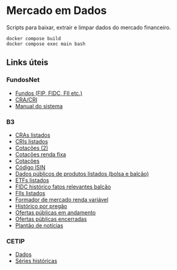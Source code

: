 # Mercado em Dados

Scripts para baixar, extrair e limpar dados do mercado financeiro.


```shell
docker compose build
docker compose exec main bash
```


## Links úteis

### FundosNet

- [Fundos (FIP, FIDC, FII etc.)](https://fnet.bmfbovespa.com.br/fnet/publico/abrirGerenciadorDocumentosCVM)
- [CRA/CRI](https://fnet.bmfbovespa.com.br/fnet/publico/pesquisarGerenciadorDocumentosCertificadosCVM)
- [Manual do sistema](https://www.b3.com.br/data/files/CD/E1/F3/6B/D0CA2810F9BC5928AC094EA8/Manual%20do%20Sistema%20FundosNet%20-%2008.2022-a.pdf)

### B3

- [CRAs listados](https://www.b3.com.br/pt_br/produtos-e-servicos/negociacao/renda-fixa/cra/cras-listados/)
- [CRIs listados](https://www.b3.com.br/pt_br/produtos-e-servicos/negociacao/renda-fixa/cri/cris-listados/)
- [Cotações (2)](https://www.b3.com.br/pt_br/market-data-e-indices/servicos-de-dados/market-data/cotacoes/cotacoes/)
- [Cotações renda fixa](https://www.b3.com.br/pt_br/market-data-e-indices/servicos-de-dados/market-data/cotacoes/renda-fixa/)
- [Cotações](https://www.b3.com.br/pt_br/market-data-e-indices/servicos-de-dados/market-data/cotacoes/)
- [Código ISIN](https://www.b3.com.br/pt_br/market-data-e-indices/servicos-de-dados/market-data/consultas/mercado-a-vista/codigo-isin/pesquisa/)
- [Dados públicos de produtos listados (bolsa e balcão)](https://www.b3.com.br/pt_br/market-data-e-indices/servicos-de-dados/market-data/consultas/boletim-diario/dados-publicos-de-produtos-listados-e-de-balcao/)
- [ETFs listados](https://www.b3.com.br/pt_br/produtos-e-servicos/negociacao/renda-variavel/etf/renda-fixa/etfs-listados/)
- [FIDC histórico fatos relevantes balcão](https://www.b3.com.br/pt_br/produtos-e-servicos/negociacao/renda-variavel/fundos-de-investimentos/fidc/historico-fatos-relevantes-balcao/)
- [FIIs listados](https://www.b3.com.br/pt_br/produtos-e-servicos/negociacao/renda-variavel/fundos-de-investimentos/fii/fiis-listados/)
- [Formador de mercado renda variável](https://www.b3.com.br/pt_br/produtos-e-servicos/negociacao/formador-de-mercado/renda-variavel/)
- [Histórico por pregão](https://www.b3.com.br/pt_br/market-data-e-indices/servicos-de-dados/market-data/historico/boletins-diarios/pesquisa-por-pregao/pesquisa-por-pregao/)
- [Ofertas públicas em andamento](https://www.b3.com.br/pt_br/produtos-e-servicos/solucoes-para-emissores/ofertas-publicas/ofertas-em-andamento/empresas/publicacao-de-ofertas-publicas/)
- [Ofertas públicas encerradas](https://www.b3.com.br/pt_br/produtos-e-servicos/solucoes-para-emissores/ofertas-publicas/ofertas-encerradas/)
- [Plantão de notícias](https://sistemasweb.b3.com.br/PlantaoNoticias/Noticias/Index?agencia=18&SociedadeEmissora=LAVF)

### CETIP

- [Dados](http://estatisticas.cetip.com.br/astec/series_v05/paginas/lum_web_v04_10_03_consulta.asp)
- [Séries históricas](http://estatisticas.cetip.com.br/astec/series_v05/paginas/web_v05_series_introducao.asp?str_Modulo=Ativo&int_Idioma=1&int_Titulo=6&int_NivelBD=2%3E)
